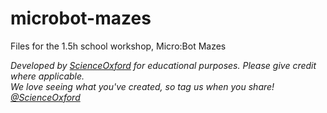 # microbot-mazes
Files for the 1.5h school workshop, Micro:Bot Mazes

*Developed by [ScienceOxford](www.scienceoxford.com) for educational purposes. Please give credit where applicable.
<br>We love seeing what you've created, so tag us when you share! [@ScienceOxford](https://twitter.com/scienceoxford)*
